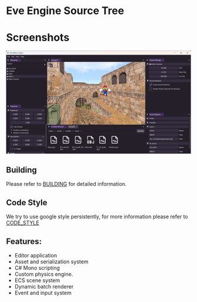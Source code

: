 # Eve Engine Source Tree

# Screenshots

![Editor](.github/editor.png)

## Building
  Please refer to [BUILDING](./BUILDING.md) for detailed information.

## Code Style
  We try to use google style persistently, for more information please refer to [CODE_STYLE](./CODE_STYLE.md)

## Features:
- Editor application
- Asset and serialization system
- C# Mono scripting
- Custom physics engine.
- ECS scene system
- Dynamic batch renderer
- Event and input system